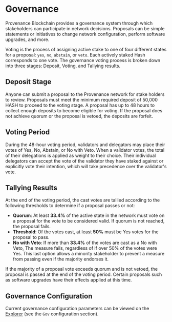 # Governance

Provenance Blockchain provides a governance system through which stakeholders can participate in network decisions.
Proposals can be simple statements or initiatives to change network configuration, perform software upgrades, and more.

Voting is the process of assigning active stake to one of four different states for a proposal: `yes`, `no`, `abstain`,
or
`veto`. Each actively staked Hash corresponds to one vote. The governance voting process is broken down into three
stages:
Deposit, Voting, and Tallying results.

## Deposit Stage

Anyone can submit a proposal to the Provenance network for stake holders to review. Proposals must meet the minimum
required deposit of 50,000 HASH to proceed to the voting stage. A proposal has up to 48 hours to collect enough deposits
to become eligible for voting. If the proposal does not achieve quorum or the proposal is vetoed, the deposits are
forfeit.

## Voting Period

During the 48-hour voting period, validators and delegators may place their votes of Yes, No, Abstain, or No with Veto.
When a validator votes, the total of their delegations is applied as weight to their choice. Their individual delegators
can accept the vote of the validator they have staked against or explicitly vote their intention, which will take
precedence over the validator's vote.

## Tallying Results

At the end of the voting period, the cast votes are tallied according to the following thresholds to determine if a
proposal passes or not:

- **Quorum**: At least **33.4%** of the active state in the network must vote on a proposal for the vote to be
  considered valid. If quorum is not reached, the proposal fails.
- **Threshold**: Of the votes cast, at least **50%** must be Yes votes for the proposal to pass.
- **No with Veto**: If more than **33.4%** of the votes are cast as a No with Veto, The measure fails, regardless of if over
  50% of the votes were Yes. This last option allows a minority stakeholder to prevent a measure from passing even if
  the majority endorses it.

If the majority of a proposal vote exceeds quorum and is not vetoed, the proposal is passed at the end of the voting
period. Certain proposals such as software upgrades have their effects applied at this time.

## Governance Configuration

Current governance configuration parameters can be viewed on the
[Explorer](https://explorer.provenance.io/network/params) (see the `Gov` configuration section).
